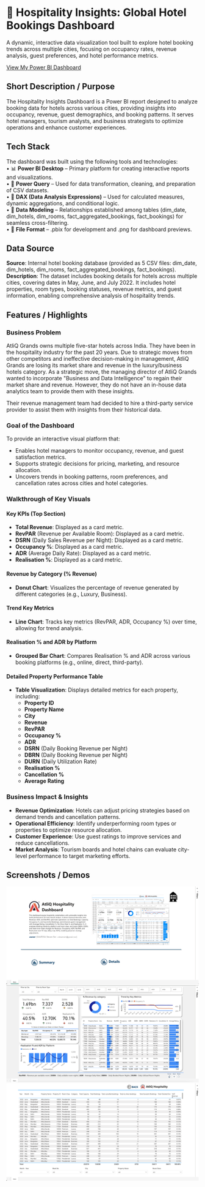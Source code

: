# 🏨 Hospitality Insights: Global Hotel Bookings Dashboard
A dynamic, interactive data visualization tool built to explore hotel booking trends across multiple cities, focusing on occupancy rates, revenue analysis, guest preferences, and hotel performance metrics.

[View My Power BI Dashboard](https://app.powerbi.com/groups/1b0862a0-b82e-4e2b-8250-92acad75fd3d/reports/e7f49df6-d0b9-4286-a569-81a2d18410ca?ctid=2109ce83-7de4-4471-91ff-2053f90a1fd9&pbi_source=linkShare)

## Short Description / Purpose
The Hospitality Insights Dashboard is a Power BI report designed to analyze booking data for hotels across various cities, providing insights into occupancy, revenue, guest demographics, and booking patterns. It serves hotel managers, tourism analysts, and business strategists to optimize operations and enhance customer experiences.

## Tech Stack
The dashboard was built using the following tools and technologies:  
• 📊 **Power BI Desktop** – Primary platform for creating interactive reports and visualizations.  
• 📂 **Power Query** – Used for data transformation, cleaning, and preparation of CSV datasets.  
• 🧠 **DAX (Data Analysis Expressions)** – Used for calculated measures, dynamic aggregations, and conditional logic.  
• 📝 **Data Modeling** – Relationships established among tables (dim_date, dim_hotels, dim_rooms, fact_aggregated_bookings, fact_bookings) for seamless cross-filtering.  
• 📁 **File Format** – .pbix for development and .png for dashboard previews.

## Data Source
**Source**: Internal hotel booking database (provided as 5 CSV files: dim_date, dim_hotels, dim_rooms, fact_aggregated_bookings, fact_bookings).  
**Description**: The dataset includes booking details for hotels across multiple cities, covering dates in May, June, and July 2022. It includes hotel properties, room types, booking statuses, revenue metrics, and guest information, enabling comprehensive analysis of hospitality trends.

## Features / Highlights

### Business Problem
AtliQ Grands owns multiple five-star hotels across India. They have been in the hospitality industry for the past 20 years. Due to strategic moves from other competitors and ineffective decision-making in management, AtliQ Grands are losing its market share and revenue in the luxury/business hotels category. As a strategic move, the managing director of AtliQ Grands wanted to incorporate "Business and Data Intelligence" to regain their market share and revenue. However, they do not have an in-house data analytics team to provide them with these insights.

Their revenue management team had decided to hire a third-party service provider to assist them with insights from their historical data.

### Goal of the Dashboard
To provide an interactive visual platform that:  
- Enables hotel managers to monitor occupancy, revenue, and guest satisfaction metrics.  
- Supports strategic decisions for pricing, marketing, and resource allocation.  
- Uncovers trends in booking patterns, room preferences, and cancellation rates across cities and hotel categories.

### Walkthrough of Key Visuals

#### Key KPIs (Top Section)
- **Total Revenue**: Displayed as a card metric.
- **RevPAR** (Revenue per Available Room): Displayed as a card metric.
- **DSRN** (Daily Sales Revenue per Night): Displayed as a card metric.
- **Occupancy %**: Displayed as a card metric.
- **ADR** (Average Daily Rate): Displayed as a card metric.
- **Realisation %**: Displayed as a card metric.

#### Revenue by Category (% Revenue)
- **Donut Chart**: Visualizes the percentage of revenue generated by different categories (e.g., Luxury, Business).

#### Trend Key Metrics
- **Line Chart**: Tracks key metrics (RevPAR, ADR, Occupancy %) over time, allowing for trend analysis.

#### Realisation % and ADR by Platform
- **Grouped Bar Chart**: Compares Realisation % and ADR across various booking platforms (e.g., online, direct, third-party).

#### Detailed Property Performance Table
- **Table Visualization**: Displays detailed metrics for each property, including:
  - **Property ID**
  - **Property Name**
  - **City**
  - **Revenue**
  - **RevPAR**
  - **Occupancy %**
  - **ADR**
  - **DSRN** (Daily Booking Revenue per Night)
  - **DBRN** (Daily Booking Revenue per Night)
  - **DURN** (Daily Utilization Rate)
  - **Realisation %**
  - **Cancellation %**
  - **Average Rating**

### Business Impact & Insights
- **Revenue Optimization**: Hotels can adjust pricing strategies based on demand trends and cancellation patterns.  
- **Operational Efficiency**: Identify underperforming room types or properties to optimize resource allocation.  
- **Customer Experience**: Use guest ratings to improve services and reduce cancellations.  
- **Market Analysis**: Tourism boards and hotel chains can evaluate city-level performance to target marketing efforts.

## Screenshots / Demos
![Dashboard Preview](https://github.com/stevensie09/Hospitality-Dashboard/blob/main/Hospitality%20Dashboard%201.png)
![Dashboard Preview](https://github.com/stevensie09/Hospitality-Dashboard/blob/main/Hospitality%20Dashboard%202.png)
![Dashboard Preview](https://github.com/stevensie09/Hospitality-Dashboard/blob/main/Hospitality%20Dashboard%203.png)

